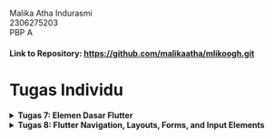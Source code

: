 Malika Atha Indurasmi <br />
2306275203 <br />
PBP A <br />
#### Link to Repository: https://github.com/malikaatha/mlikoogh.git


# Tugas Individu

<details>
  <summary><b>Tugas 7: Elemen Dasar Flutter</b></summary>

## Jelaskan apa yang dimaksud dengan stateless widget dan stateful widget, dan jelaskan perbedaan dari keduanya.
- Stateless Widget: Widget yang tidak memiliki state. Widget ini dimuat secara statis, seluruh konfigurasi yang diload di dalamnya telah diinisiasikan sejak awal widget dimuat. Widget ini tidak akan berubah karena interaksi pengguna maupun variabel dan nilai lain yang ditemukan.
- Stateful Widget: Widget yang statenya dinamis atau dapat berubah-ubah. Widget ini dapat merespon interaksi pengguna karena interaksi luar dari pengguna maupun tracking penggunaan data.

## Sebutkan widget apa saja yang kamu gunakan pada proyek ini dan jelaskan fungsinya.
- MyApp: merupakan stateless widget sebagai base dari keseluruhan aplikasi, untuk mengatur tema aplikasi, judul, dan halaman home saat aplikasi pertama dijalankan.
- MyHomePage: sebuah widget yang bersifat stateless, berfungsi untuk menampilkan keseluruhan home page.
- Card: sebuah stateless widget yang menampung informasi mengenai data pengguna. Memiliki atribut judul dan isi data.
- MaterialApp: widget utama untuk struktur data aplikasi.
- Scaffold: Struktur dasar halaman yang memberikan kerangka dengan AppBar (bagian atas halaman), body (konten utama), dan floatingActionButton supaya tampilan aplikasi lebih teratur.
- AppBar: Widget untuk menampilkan judul aplikasi di bagian atas.
- GridView: Menyusun item dalam bentuk grid dengan kolom yang ditentukan.
- Column: Menyusun widget secara vertikal untuk menempatkan widget teks, tombol, atau widget lain dalam satu kolom.
- Row: Sama seperti column tapi secara horizontal.
- Text: Untuk menampilkan teks di aplikasi, biasanya untuk menampilkan informasi statis seperti judul atau deskripsi.
- Icon: Menampilkan ikon yang digunakan untuk navigasi pada setiap menu.
- SnackBar: Menampilkan notifikasi/pesan yang muncul secara sementara ketika suatu event dilakukan.

## Apa fungsi dari setState()? Jelaskan variabel apa saja yang dapat terdampak dengan fungsi tersebut.
Dengan setState(), kita menyatakan bahwa state internal dari sebuah object telah diubah. setState() digunakan untuk memperbarui state sehingga program akan me-render ulang perubahan yang terjadi pada state tersebut.

## Jelaskan perbedaan antara const dengan final.
- Const: nilai dari variabel tersebut harus diketahui pada saat kompilasi dan tidak dapat diubah setelahnya.
- Final: Variabel yang dideklarasikan dengan final dapat diinisialisasi pada waktu eksekusi, tidak harus saat dikompilasi.

# Jelaskan bagaimana cara kamu mengimplementasikan checklist-checklist di atas.
1. Untuk membuat program Flutter baru, saya membuka directory dimana proyek saya ingin dibuat dengan menjalankan perintah.
``` dart
flutter create lemari_lama
cd lemari_lama
```

2. Untuk membuat tiga tombol sederhana dengan ikon dan teks,saya mengimplementasikan code berikut di menu.dart
``` dart
final List<ItemHomepage> items = [
    ItemHomepage("Lihat Daftar Produk", Icons.shopping_cart_checkout, Color(0xFFB2DFDB)),
    ItemHomepage("Tambah Produk", Icons.add, Color(0xFFCE93D8)),
    ItemHomepage("Logout", Icons.logout, Color(0xFFBBDEFB)),
  ];
```

3. Untuk mengimplementasikan warna-warna yang berbeda untuk setiap tombol (Lihat Daftar Produk, Tambah Produk, dan Logout).
- Menambahkan parameter di fungsi `ItemHomePage`
``` dart
class ItemHomepage {
  final String name;
  final IconData icon;
  final Color color; // Tambahkan parameter warna

  ItemHomepage(this.name, this.icon, this.color); // Modifikasi konstruktor
}
```
- Memperbarui daftar items dengan menambahkan color
``` dart
final List<ItemHomepage> items = [
    ItemHomepage("Lihat Daftar Produk", Icons.mood, Color(0xFFE5C5C1)), // Warna Pink
    ItemHomepage("Tambah Produk", Icons.add, Color(0xFFEAD0D1)), // Warna Pink
    ItemHomepage("Logout", Icons.logout, Color(0xFFEDD7D6)), // Warna Pink
];
```
- Mengubah parameter warna dalam fungsi `ItemCard`
``` dart
class ItemCard extends StatelessWidget {
    ...
  @override
  Widget build(BuildContext context) {
    return Material(
      color: item.color, // Gunakan warna dari item
      borderRadius: BorderRadius.circular(12),
    ...
    )
  }
}
```

4. Untuk memunculkan Snackbar dengan tulisan, saya mengimplementasikan code berikut
``` dart
 child: InkWell(
        // Aksi ketika kartu ditekan.
        onTap: () {
          // Menampilkan pesan SnackBar saat kartu ditekan.
          String message;
          switch (item.name) {
            case "Lihat Daftar Produk":
              message = "Kamu telah menekan tombol Lihat Daftar Produk";
              break;
            case "Tambah Produk":
              message = "Kamu telah menekan tombol Tambah Produk";
              break;
            case "Logout":
              message = "Kamu telah menekan tombol Logout";
              break;
            default:
              message = "Kamu telah menekan tombol ${item.name}";
          }
          ScaffoldMessenger.of(context)
            ..hideCurrentSnackBar()
            ..showSnackBar(SnackBar(content: Text(message)));
        },
 )
```
</details>

<details>
  <summary><b>Tugas 8: Flutter Navigation, Layouts, Forms, and Input Elements</b></summary>

## Apa kegunaan const di Flutter? Jelaskan apa keuntungan ketika menggunakan const pada kode Flutter. Kapan sebaiknya kita menggunakan const, dan kapan sebaiknya tidak digunakan?
### Apa itu `const`?
`const` adalah keyword di Flutter yang digunakan untuk mendeklarasikan nilai yang diketahui pada waktu kompilasi dan tidak akan berubah selama runtime. 

### Keuntungan Menggunakan `const`
1. **Optimisasi Performa**: Objek `const` hanya dibuat sekali dan digunakan kembali, sehingga mengurangi overhead memori.
2. **Keamanan**: Dengan `const`, dipastikan bahwa nilai tidak akan berubah sehingga dapat mencegah bug yang sulit dilacak.
3. **Konsistensi**: Membuat kode lebih mudah dibaca dan dipahami karena nilai-nilai tetap konsisten di seluruh aplikasi.

### Kapan Menggunakan `const`
- ketika nilai diketahui pada waktu kompilasi
- untuk widget yang tidak berubah untuk meningkatkan performa aplikasi
- di dalam kelas sebagai `static const` untuk mendeklarasikan konstanta kelas

### Kapan Jangan Menggunakan `const`
- jika nilai dihitung pada runtime, seperti `DateTime.now()`.
- untuk nilai yang diambil dari sumber eksternal seperti HTTP response, database, atau file lokal.

## Jelaskan dan bandingkan penggunaan Column dan Row pada Flutter. Berikan contoh implementasi dari masing-masing layout widget ini!
### Column
Column adalah widget yang menyusun anak-anaknya secara vertikal (dari atas ke bawah). Column berguna ketika ingin menempatkan widget satu di atas yang lain.
``` dart
home: Scaffold(
  appBar: AppBar(
    title: Text('Contoh Column'),
  ),
  body: Column(
    children: <Widget>[
      Text('Widget 1'),
      Text('Widget 2'),
      Text('Widget 3'),
    ],
  ),
),
```

### Row
Row adalah widget yang menyusun anak-anaknya secara horizontal (dari kiri ke kanan). Row berguna untuk menempatkan widget berdampingan.
```dart
home: Scaffold(
  appBar: AppBar(
    title: Text('Contoh Row'),
  ),
  body: Row(
    children: <Widget>[
      Text('Widget 1'),
      Text('Widget 2'),
      Text('Widget 3'),
    ],
  ),
),
```

### Row vs Column
- **Arah Penyusunan**: Column menyusun widget secara vertikal, sedangkan Row menyusun widget secara horizontal.
- **Penggunaan Ruang**: Column menggunakan ruang secara vertikal, cocok untuk tata letak yang memerlukan lebih banyak ruang ke bawah. Row menggunakan ruang secara horizontal, cocok untuk tata letak yang memerlukan lebih banyak ruang ke samping.
- **Alignment**: Kedua widget ini memiliki properti alignment yang dapat digunakan untuk mengatur posisi anak-anaknya. Misalnya, mainAxisAlignment dan crossAxisAlignment.

###  Sebutkan apa saja elemen input yang kamu gunakan pada halaman form yang kamu buat pada tugas kali ini. Apakah terdapat elemen input Flutter lain yang tidak kamu gunakan pada tugas ini? Jelaskan!
- **TextFormField**: Untuk input nama produk, deskripsi, dan harga.
- **ElevatedButton**: Untuk tombol simpan yang nantinya akan menyimpan data yang dimasukkan oleh pengguna.
</ br>
Input flutter lain
- **Checkbox**: Elemen input yang bisa digunakan untuk pilihan berbasis centang (on/off).
- **Switch**: Mirip dengan Checkbox, tetapi tampilannya berupa saklar.
- **RadioButton**: Berguna untuk pilihan tunggal di antara beberapa opsi.
- **DropdownButton**: Untuk menampilkan daftar pilihan dalam bentuk dropdown.
- **Slider**: Untuk memilih nilai dalam rentang tertentu.
- **DatePicker**: Untuk memilih tanggal.

##  Bagaimana cara kamu mengatur tema (theme) dalam aplikasi Flutter agar aplikasi yang dibuat konsisten? Apakah kamu mengimplementasikan tema pada aplikasi yang kamu buat?
Untuk mengatur tema dalam aplikasi Flutter, kita dapat menetapkan primary color dan secondary color pada file `main.dart`. Saya telah menerapkan theme pada aplikai saya, yaitu sebagai berikut:
```dart
import 'package:flutter/material.dart';
import 'package:mlikoogh/screens/menu.dart';

void main() {
  runApp(const MyApp());
}

class MyApp extends StatelessWidget {
  const MyApp({super.key});

  // This widget is the root of your application.
  @override
  Widget build(BuildContext context) {
    return MaterialApp(
      title: 'Flutter Demo',
      theme: ThemeData(

        colorScheme: ColorScheme.fromSwatch().copyWith(
          primary: const Color.fromARGB(255, 236, 103, 46),
          secondary: const Color.fromARGB(255, 196, 48, 48),
        ),
      ),
      home: MyHomePage(),
    );
  }
}
```

##  Bagaimana cara kamu menangani navigasi dalam aplikasi dengan banyak halaman pada Flutter?
Untuk menavigasi sebuah halaman baru, saya mengakses Navigator melalui BuildContext dan memanggil fungsi yang ada, seperti misalnya `push()`, `pop()`, serta `pushReplacement()`.
``` dart
    if (item.name == "Tambah Mood") {
        Navigator.push(context,
            MaterialPageRoute(builder: (context) => const MoodEntryFormPage()));
    }
```
``` dart
    onPressed: () {
        Navigator.pop(context);
    },
```
``` dart
    onTap: () {
        Navigator.pushReplacement(
        context,
        MaterialPageRoute(
            builder: (context) => MyHomePage(),
        ));
    },
```

</details>